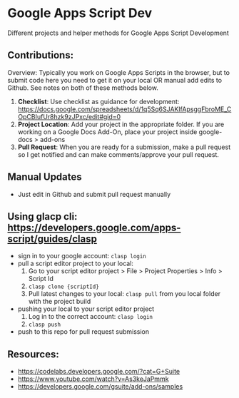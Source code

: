 # Google Apps Script Dev
Different projects and helper methods for Google Apps Script Development

## Contributions:
Overview: Typically you work on Google Apps Scripts in the browser, but to submit code here you need to get it on your local OR manual add edits to Github. See notes on both of these methods below.

1. **Checklist**: Use checklist as guidance for development: https://docs.google.com/spreadsheets/d/1q5Sq6SJAKlfApsggFbroME_COpCBIufUr8hzk9zJPxc/edit#gid=0
2. **Project Location**: Add your project in the appropriate folder. If you are working on a Google Docs Add-On, place your project inside google-docs > add-ons
3. **Pull Request**: When you are ready for a submission, make a pull request so I get notified and can make comments/approve your pull request.

## Manual Updates
- Just edit in Github and submit pull request manually

## Using glacp cli: https://developers.google.com/apps-script/guides/clasp
- sign in to your google account: `clasp login`
- pull a script editor project to your local: 
  1. Go to your script editor project > File > Project Properties > Info > Script Id 
  2. `clasp clone {scriptId}`
  3. Pull latest changes to your local: `clasp pull` from you local folder with the project build
- pushing your local to your script editor project
  1. Log in to the correct account: `clasp login`
  2. `clasp push`
- push to this repo for pull request submission

## Resources:
- https://codelabs.developers.google.com/?cat=G+Suite
- https://www.youtube.com/watch?v=As3keJaPmmk
- https://developers.google.com/gsuite/add-ons/samples
